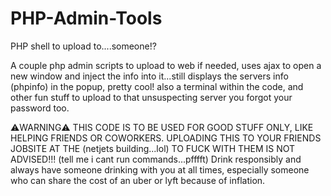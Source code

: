 # PHP-Admin-Tools
PHP shell to upload to....someone!?

A couple php admin scripts to upload to web if needed, uses ajax to open a new window and inject the info into it...still displays the servers info (phpinfo) in the popup, pretty cool! also a terminal within the code, and other fun stuff to upload to that unsuspecting server you forgot your password too.

⚠️WARNING⚠️ 
THIS CODE IS TO BE USED FOR GOOD STUFF ONLY, LIKE HELPING FRIENDS OR COWORKERS. UPLOADING THIS TO YOUR FRIENDS JOBSITE AT THE (netjets building...lol) TO FUCK WITH THEM IS NOT ADVISED!!! (tell me i cant run commands...pfffft) Drink responsibly and always have someone drinking with you at all times, especially someone who can share the cost of an uber or lyft because of inflation.

